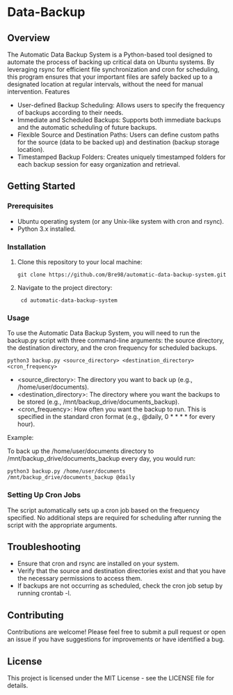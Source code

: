 # Data-Backup

## Overview

The Automatic Data Backup System is a Python-based tool designed to automate the process of backing up critical data on Ubuntu systems. By leveraging rsync for efficient file synchronization and cron for scheduling, this program ensures that your important files are safely backed up to a designated location at regular intervals, without the need for manual intervention.
Features

- User-defined Backup Scheduling: Allows users to specify the frequency of backups according to their needs.
- Immediate and Scheduled Backups: Supports both immediate backups and the automatic scheduling of future backups.
- Flexible Source and Destination Paths: Users can define custom paths for the source (data to be backed up) and destination (backup storage location).
- Timestamped Backup Folders: Creates uniquely timestamped folders for each backup session for easy organization and retrieval.

## Getting Started
### Prerequisites

- Ubuntu operating system (or any Unix-like system with cron and rsync).
- Python 3.x installed.

### Installation

1. Clone this repository to your local machine:

   ```
   git clone https://github.com/Bre98/automatic-data-backup-system.git
   ```
2. Navigate to the project directory:

   ```
    cd automatic-data-backup-system
   ```

### Usage

To use the Automatic Data Backup System, you will need to run the backup.py script with three command-line arguments: the source directory, the destination directory, and the cron frequency for scheduled backups.

```
python3 backup.py <source_directory> <destination_directory> <cron_frequency>
```

- <source_directory>: The directory you want to back up (e.g., /home/user/documents).
- <destination_directory>: The directory where you want the backups to be stored (e.g., /mnt/backup_drive/documents_backup).
- <cron_frequency>: How often you want the backup to run. This is specified in the standard cron format (e.g., @daily, 0 * * * * for every hour).

Example:

To back up the /home/user/documents directory to /mnt/backup_drive/documents_backup every day, you would run:

```
python3 backup.py /home/user/documents /mnt/backup_drive/documents_backup @daily
```

### Setting Up Cron Jobs

The script automatically sets up a cron job based on the frequency specified. No additional steps are required for scheduling after running the script with the appropriate arguments.

## Troubleshooting

- Ensure that cron and rsync are installed on your system.
- Verify that the source and destination directories exist and that you have the necessary permissions to access them.
- If backups are not occurring as scheduled, check the cron job setup by running crontab -l.

## Contributing

Contributions are welcome! Please feel free to submit a pull request or open an issue if you have suggestions for improvements or have identified a bug.

## License

This project is licensed under the MIT License - see the LICENSE file for details.
